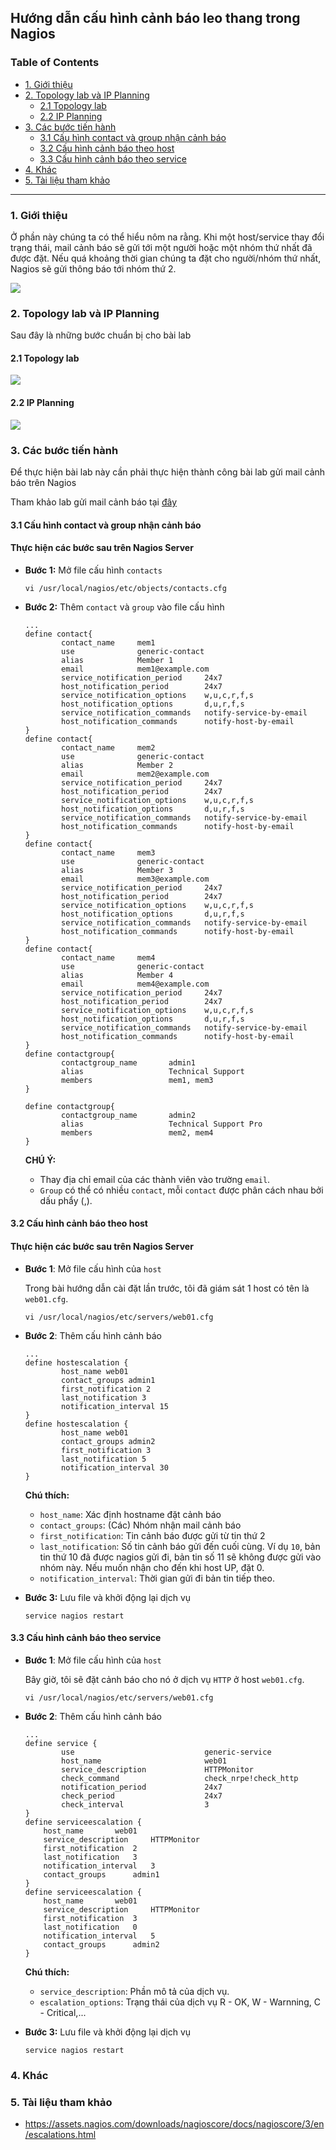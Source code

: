 ## Hướng dẫn cấu hình cảnh báo leo thang trong Nagios

### Table of Contents

- [1. Giới thiệu](#1)
- [2. Topology lab và IP Planning](#2)
	- [2.1 Topology lab](#21)
	- [2.2 IP Planning](#22)
- [3. Các bước tiến hành](#2)
    - [3.1 Cấu hình contact và group nhận cảnh báo](#3.1)
    - [3.2 Cấu hình cảnh báo theo host](#3.2)
    - [3.3 Cấu hình cảnh báo theo service](#3.3)
- [4. Khác](#4)
- [5. Tài liệu tham khảo](#5)

----------------------------------------------------------------------------------------
   
<a name="1"></a>   
### 1. Giới thiệu

Ở phần này chúng ta có thể hiểu nôm na rằng. Khi một host/service thay đổi trạng thái, mail cảnh báo sẽ gửi tới một người hoặc một nhóm thứ nhất đã được đặt. Nếu quá khoảng thời gian chúng ta đặt cho người/nhóm thứ nhất, Nagios sẽ gửi thông báo tới nhóm thứ 2.

<img src="../../images/nagiosescalation.png" />


<a name="2"></a>
### 2. Topology lab và IP Planning

Sau đây là những bước chuẩn bị cho bài lab

<a name="21"></a>
#### 2.1 Topology lab

<img src="https://github.com/meditechopen/meditech-ghichep-nagios/blob/master/images/topo.png">


#### 2.2 IP Planning

<img src="https://github.com/meditechopen/meditech-ghichep-nagios/blob/master/images/IP-Planning.png">



<a name="3"></a>
### 3. Các bước tiến hành

Để thực hiện bài lab này cần phải thực hiện thành công bài lab gửi mail cảnh báo trên Nagios

Tham khảo lab gửi mail cảnh báo tại [đây](https://github.com/meditechopen/meditech-ghichep-nagios/blob/master/docs/thuchanh-nagios/3.Setup-Mail-alert.md)

<a name="3.1"></a>
#### 3.1 Cấu hình contact và group nhận cảnh báo

#### Thực hiện các bước sau trên Nagios Server

- **Bước 1:** Mở file cấu hình `contacts`

    ```
    vi /usr/local/nagios/etc/objects/contacts.cfg
    ```

- **Bước 2:** Thêm `contact` và `group` vào file cấu hình

    ```
    ...
    define contact{
            contact_name     mem1
            use				 generic-contact
            alias            Member 1
            email            mem1@example.com
            service_notification_period     24x7	
            host_notification_period        24x7	
            service_notification_options    w,u,c,r,f,s
            host_notification_options       d,u,r,f,s
            service_notification_commands   notify-service-by-email	
            host_notification_commands      notify-host-by-email
    }       
    define contact{
            contact_name     mem2
            use				 generic-contact
            alias            Member 2
            email            mem2@example.com
            service_notification_period     24x7	
            host_notification_period        24x7	
            service_notification_options    w,u,c,r,f,s
            host_notification_options       d,u,r,f,s
            service_notification_commands   notify-service-by-email	
            host_notification_commands      notify-host-by-email
    }       
    define contact{
            contact_name     mem3
            use				 generic-contact
            alias            Member 3
            email            mem3@example.com
            service_notification_period     24x7	
            host_notification_period        24x7	
            service_notification_options    w,u,c,r,f,s
            host_notification_options       d,u,r,f,s
            service_notification_commands   notify-service-by-email	
            host_notification_commands      notify-host-by-email
    }       
    define contact{
            contact_name     mem4
            use				 generic-contact
            alias            Member 4
            email            mem4@example.com
            service_notification_period     24x7	
            host_notification_period        24x7	
            service_notification_options    w,u,c,r,f,s
            host_notification_options       d,u,r,f,s
            service_notification_commands   notify-service-by-email	
            host_notification_commands      notify-host-by-email
    }  
    define contactgroup{
            contactgroup_name       admin1
            alias                   Technical Support
            members                 mem1, mem3
    }
            
    define contactgroup{
            contactgroup_name       admin2
            alias                   Technical Support Pro
            members                 mem2, mem4
    }
    ```

    **CHÚ Ý:** 
    - Thay địa chỉ email của các thành viên vào trường `email`.
    - `Group` có thể có nhiều `contact`, mỗi `contact` được phân cách nhau bởi dấu phẩy (,).

<a name="3.2"></a>
#### 3.2 Cấu hình cảnh báo theo host

#### Thực hiện các bước sau trên Nagios Server

- **Bước 1**: Mở file cấu hình của `host`

    Trong bài hướng dẫn cài đặt lần trước, tôi đã giám sát 1 host có tên là `web01.cfg`.

    ```
    vi /usr/local/nagios/etc/servers/web01.cfg
    ```

- **Bước 2**: Thêm cấu hình cảnh báo

    ```
    ...
    define hostescalation {
            host_name web01
            contact_groups admin1
            first_notification 2
            last_notification 3
            notification_interval 15
    }
    define hostescalation {
            host_name web01
            contact_groups admin2
            first_notification 3
            last_notification 5
            notification_interval 30
    }
    ```

    **Chú thích:**

    - `host_name`: Xác định hostname đặt cảnh báo
    - `contact_groups`: (Các) Nhóm nhận mail cảnh báo
    - `first_notification`: Tin cảnh báo được gửi từ tin thứ 2
    - `last_notification`: Số tin cảnh báo gửi đến cuối cùng. Ví dụ `10`, bản tin thứ 10 đã được nagios gửi đi, bản tin số 11 sẽ không được gửi vào nhóm này. Nếu muốn nhận cho đến khi host UP, đặt 0.
    - `notification_interval`: Thời gian gửi đi bản tin tiếp theo.

- **Bước 3:** Lưu file và khởi động lại dịch vụ

    ```
    service nagios restart
    ```

<a name="3.3"></a>
#### 3.3 Cấu hình cảnh báo theo service


- **Bước 1**: Mở file cấu hình của `host`

    Bây giờ, tôi sẽ đặt cảnh báo cho nó ở dịch vụ `HTTP` ở host `web01.cfg`.

    ```
    vi /usr/local/nagios/etc/servers/web01.cfg
    ```

- **Bước 2**: Thêm cấu hình cảnh báo

    ```
    ...
    define service {
            use                             generic-service
            host_name                       web01
            service_description             HTTPMonitor
            check_command                   check_nrpe!check_http
            notification_period             24x7
            check_period		        	24x7
            check_interval		        	3 
    }
    define serviceescalation {
        host_name		web01
        service_description	    HTTPMonitor
        first_notification	2
        last_notification	3
        notification_interval	3
        contact_groups		admin1
    }
    define serviceescalation {
        host_name       web01
        service_description     HTTPMonitor
        first_notification	3
        last_notification	0
        notification_interval	5
        contact_groups		admin2
    }	
    ```

    **Chú thích:**

    - `service_description`: Phần mô tả của dịch vụ.
    - `escalation_options`: Trạng thái của dịch vụ R - OK, W - Warnning, C - Critical,...
    
- **Bước 3:** Lưu file và khởi động lại dịch vụ

    ```
    service nagios restart
    ```

<a name="4"></a>
### 4. Khác


<a name="5"></a>
### 5. Tài liệu tham khảo

- https://assets.nagios.com/downloads/nagioscore/docs/nagioscore/3/en/escalations.html
